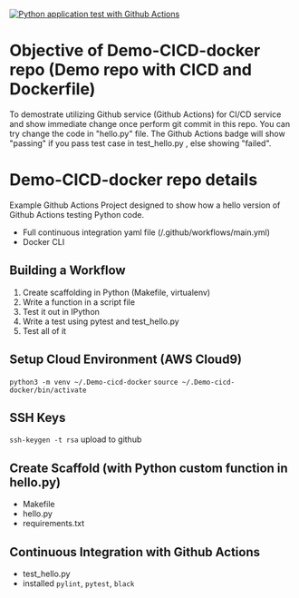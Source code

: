 
[![Python application test with Github Actions](https://github.com/chanyanhon/demo-CICD-docker/actions/workflows/main.yml/badge.svg)](https://github.com/chanyanhon/demo-CICD-docker/actions/workflows/main.yml)

# Objective of Demo-CICD-docker repo (Demo repo with CICD and Dockerfile)
To demostrate utilizing Github service (Github Actions) for CI/CD service and show immediate change once perform git commit in this repo. You can try change the code in "hello.py" file. The Github Actions badge will show "passing" if you pass test case in test_hello.py , else showing "failed".

# Demo-CICD-docker repo details
Example Github Actions Project designed to show how a hello version of Github Actions testing Python code.
- Full continuous integration yaml file (/.github/workflows/main.yml)
- Docker CLI

## Building a Workflow
1. Create scaffolding in Python (Makefile, virtualenv)
2. Write a function in a script file
3. Test it out in IPython
4. Write a test using pytest and test_hello.py
5. Test all of it

## Setup Cloud Environment (AWS Cloud9)
`python3 -m venv ~/.Demo-cicd-docker`
`source ~/.Demo-cicd-docker/bin/activate`

## SSH Keys
`ssh-keygen -t rsa`
upload to github

## Create Scaffold (with Python custom function in hello.py)
* Makefile
* hello.py
* requirements.txt

## Continuous Integration with Github Actions
* test_hello.py
* installed `pylint`, `pytest`, `black`

